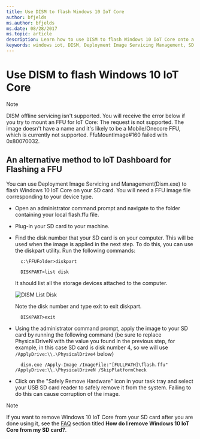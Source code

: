 ```yaml
---
title: Use DISM to flash Windows 10 IoT Core
author: bfjelds
ms.author: bfjelds
ms.date: 08/28/2017
ms.topic: article
description: Learn how to use DISM to flash Windows 10 IoT Core onto a micro SD card.
keywords: windows iot, DISM, Deployment Image Servicing Management, SD card, flash, OS
---
```


# Use DISM to flash Windows 10 IoT Core

> [!NOTE]
> DISM offline servicing isn't supported. You will receive the error below if you try to mount an FFU for IoT Core:
> The request is not supported.
> The image doesn't have a name and it's likely to be a Mobile/Onecore FFU, which is currently not supported.
> FfuMountImage#160 failed with 0x80070032.

## An alternative method to IoT Dashboard for Flashing a FFU

You can use Deployment Image Servicing and Management(Dism.exe) to flash Windows 10 IoT Core on your SD card. You will need a FFU image file corresponding to your device type. 

* Open an administrator command prompt and navigate to the folder containing your local flash.ffu file.

* Plug-in your SD card to your machine. 

* Find the disk number that your SD card is on your computer.  This will be used when the image is applied in the next step.  To do this, you can use the diskpart utility.  Run the following commands:

        c:\FFUFolder>diskpart

        DISKPART>list disk

    It should list all the storage devices attached to the computer. 

    ![DISM List Disk](../media/Dism/DiskpartListDisk.png)

    Note the disk number and type exit to exit diskpart. 

        DISKPART>exit

* Using the administrator command prompt, apply the image to your SD card by running the following command (be sure to replace PhysicalDriveN with the value you found in the previous step, for example, in this case SD card is disk number 4, so we will use  `/ApplyDrive:\\.\PhysicalDrive4` below)

        dism.exe /Apply-Image /ImageFile:"[FULLPATH]\flash.ffu" /ApplyDrive:\\.\PhysicalDriveN /SkipPlatformCheck

* Click on the "Safely Remove Hardware" icon in your task tray and select your USB SD card reader to safely remove it from the system.  Failing to do this can cause corruption of the image.

> [!NOTE]
> If you want to remove Windows 10 IoT Core from your SD card after you are done using it, see the [FAQ](https://developer.microsoft.com/en-us/windows/iot/faqs) section titled **How do I remove Windows 10 IoT Core from my SD card?**.
